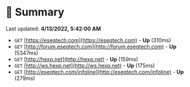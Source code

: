 # 📖 Summary
Last updated: **4/13/2022, 5:42:00 AM**

- `GET` [https://eseqtech.com](https://eseqtech.com) - **Up** (310ms)
- `GET` [http://forum.eseqtech.com](http://forum.eseqtech.com) - **Up** (5347ms)
- `GET` [http://hexp.net](http://hexp.net) - **Up** (159ms)
- `GET` [http://ws.hexp.net](http://ws.hexp.net) - **Up** (175ms)
- `GET` [http://eseqtech.com/infoline](http://eseqtech.com/infoline) - **Up** (279ms)
